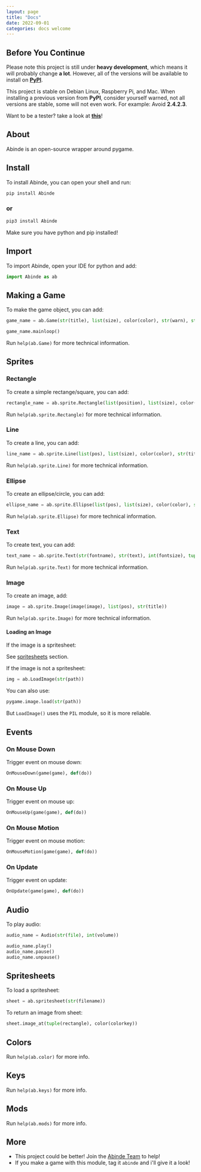 ```yaml
---
layout: page
title: "Docs"
date: 2022-09-01
categories: docs welcome
---
```


## Before You Continue

Please note this project is still under __heavy development__, which means it will probably change __a lot__. However, all of the versions will be available to install on [__PyPI__](https://pypi.org/project/Abinde).

This project is stable on Debian Linux, Raspberry Pi, and Mac. When installing a previous version from __PyPI__, consider yourself warned, not all versions are stable, some will not even work. For example: Avoid __2.4.2.3__.

Want to be a tester? take a look at [__this__](https://github.com/orgs/Abinde-Game-Dev/teams/testers)!

## About

Abinde is an open-source wrapper around pygame.

## Install

To install Abinde, you can open your shell and run:

```sh
pip install Abinde
```

### or

```sh
pip3 install Abinde
```

Make sure you have python and pip installed!

## Import

To import Abinde, open your IDE for python and add:

```python
import Abinde as ab
```

## Making a Game

To make the game object, you can add:

```python
game_name = ab.Game(str(title), list(size), color(color), str(warn), str(log))

game_name.mainloop()
```

Run `help(ab.Game)` for more technical information.

## Sprites

### Rectangle

To create a simple rectange/square, you can add:

```python
rectangle_name = ab.sprite.Rectangle(list(position), list(size), color(color), str(title))
```

Run `help(ab.sprite.Rectangle)` for more technical information.

### Line

To create a line, you can add:

```python
line_name = ab.sprite.Line(list(pos), list(size), color(color), str(title))
```

Run `help(ab.sprite.Line)` for more technical information.

### Ellipse

To create an ellipse/circle, you can add:

```python
ellipse_name = ab.sprite.Ellipse(list(pos), list(size), color(color), str(title))
```

Run `help(ab.sprite.Ellipse)` for more technical information.

### Text

To create text, you can add:

```python
text_name = ab.sprite.Text(str(fontname), str(text), int(fontsize), tuple(pos), color(color))
```

Run `help(ab.sprite.Text)` for more technical information.

### Image

To create an image, add:

```python
image = ab.sprite.Image(image(image), list(pos), str(title))
```

Run `help(ab.sprite.Image)` for more technical information.

#### Loading an Image

If the image is a spritesheet:

See [spritesheets](#spritesheets) section.

If the image is not a spritesheet:

```python
img = ab.LoadImage(str(path))
```

You can also use:

```python
pygame.image.load(str(path))
```

But `LoadImage()` uses the `PIL` module, so it is more reliable.

## Events

### On Mouse Down

Trigger event on mouse down:

```python
OnMouseDown(game(game), def(do))
```

### On Mouse Up

Trigger event on mouse up:

```python
OnMouseUp(game(game), def(do))
```

### On Mouse Motion

Trigger event on mouse motion:

```python
OnMouseMotion(game(game), def(do))
```

### On Update

Trigger event on update:

```python
OnUpdate(game(game), def(do))
```

## Audio

To play audio:

```python
audio_name = Audio(str(file), int(volume))

audio_name.play()
audio_name.pause()
audio_name.unpause()
```

## Spritesheets

To load a spritesheet:

```python
sheet = ab.spritesheet(str(filename))
```

To return an image from sheet:

```python
sheet.image_at(tuple(rectangle), color(colorkey))
```

## Colors

Run `help(ab.color)` for more info.

## Keys

Run `help(ab.keys)` for more info.

## Mods

Run `help(ab.mods)` for more info.

## More

- This project could be better! Join the [Abinde Team](https://github.com/Abinde-Game-Dev) to help!
- If you make a game with this module, tag it `abinde` and i'll give it a look!


